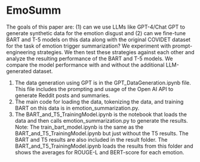# EmoSumm

The goals of this paper are: (1) can we use LLMs like GPT-4/Chat GPT to generate synthetic data for the emotion disgust and (2) can we fine-tune BART and T-5 models on this data along with the original COVIDET dataset for the task of emotion trigger summarization? We experiment with prompt-engineering strategies. We then test these strategies against each other and analyze the resulting performance of the BART and T-5 models. We compare the model performance with and without the additional LLM-generated dataset.

1. The data generation using GPT is in the GPT_DataGeneration.ipynb file. This file includes the prompting and usage of the Open AI API to generate Reddit posts and summaries.
2. The main code for loading the data, tokenizing the data, and training BART on this data is in emotion_summarization.py.
3. The BART_and_T5_TrainingModel.ipynb is the notebook that loads the data and then calls emotion_summarization.py to generate the results.
   Note: The train_bart_model.ipynb is the same as the BART_and_T5_TrainingModel.ipynb but just without the T5 results.
   The BART and T5 results are also included in the result folder. The BART_and_T5_TrainingModel.ipynb loads the results from this folder and shows the averages for ROUGE-L and BERT-score for each emotion. 
